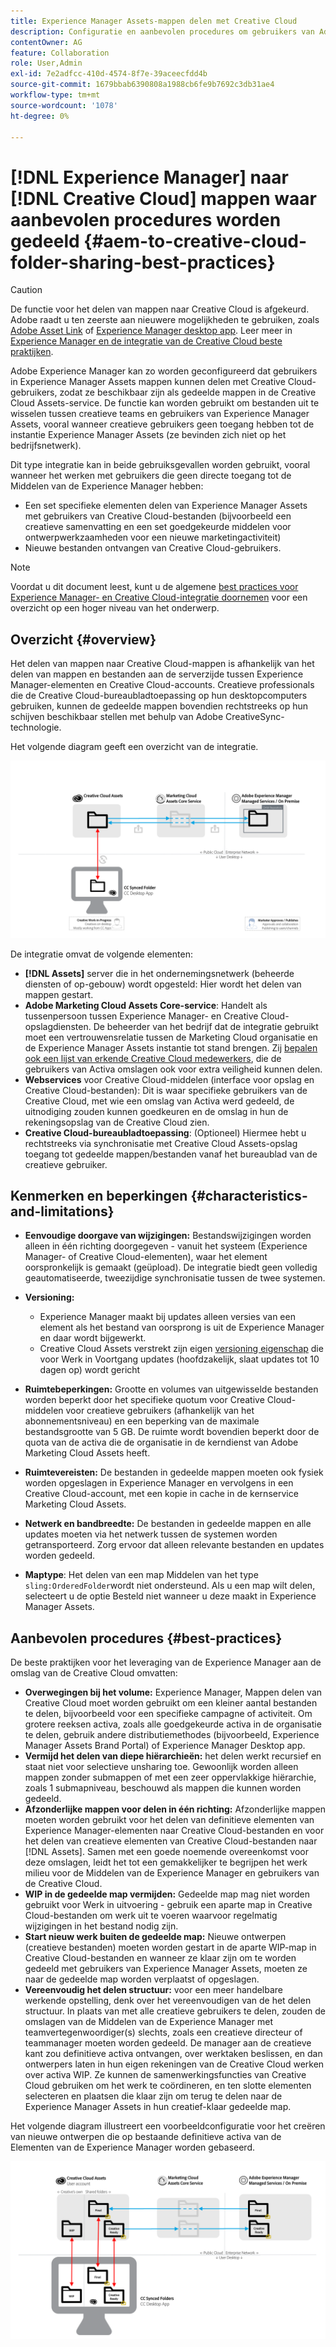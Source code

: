 ```yaml
---
title: Experience Manager Assets-mappen delen met Creative Cloud
description: Configuratie en aanbevolen procedures om gebruikers van Adobe Experience Manager Assets in staat te stellen mappen met middelen uit te wisselen met gebruikers van Adobe Creative Cloud.
contentOwner: AG
feature: Collaboration
role: User,Admin
exl-id: 7e2adfcc-410d-4574-8f7e-39aceecfdd4b
source-git-commit: 1679bbab6390808a1988cb6fe9b7692c3db31ae4
workflow-type: tm+mt
source-wordcount: '1078'
ht-degree: 0%

---
```


# [!DNL Experience Manager] naar  [!DNL Creative Cloud] mappen waar aanbevolen procedures worden gedeeld {#aem-to-creative-cloud-folder-sharing-best-practices}

>[!CAUTION]
>
>De functie voor het delen van mappen naar Creative Cloud is afgekeurd. Adobe raadt u ten zeerste aan nieuwere mogelijkheden te gebruiken, zoals [Adobe Asset Link](https://helpx.adobe.com/enterprise/admin-guide.html/enterprise/using/adobe-asset-link.ug.html) of [Experience Manager desktop app](https://experienceleague.adobe.com/docs/experience-manager-desktop-app/using/using.html). Leer meer in [Experience Manager en de integratie van de Creative Cloud beste praktijken](/help/assets/aem-cc-integration-best-practices.md).

Adobe Experience Manager kan zo worden geconfigureerd dat gebruikers in Experience Manager Assets mappen kunnen delen met Creative Cloud-gebruikers, zodat ze beschikbaar zijn als gedeelde mappen in de Creative Cloud Assets-service. De functie kan worden gebruikt om bestanden uit te wisselen tussen creatieve teams en gebruikers van Experience Manager Assets, vooral wanneer creatieve gebruikers geen toegang hebben tot de instantie Experience Manager Assets (ze bevinden zich niet op het bedrijfsnetwerk).

Dit type integratie kan in beide gebruiksgevallen worden gebruikt, vooral wanneer het werken met gebruikers die geen directe toegang tot de Middelen van de Experience Manager hebben:

* Een set specifieke elementen delen van Experience Manager Assets met gebruikers van Creative Cloud-bestanden (bijvoorbeeld een creatieve samenvatting en een set goedgekeurde middelen voor ontwerpwerkzaamheden voor een nieuwe marketingactiviteit)
* Nieuwe bestanden ontvangen van Creative Cloud-gebruikers.

>[!NOTE]
>
>Voordat u dit document leest, kunt u de algemene [best practices voor Experience Manager- en Creative Cloud-integratie doornemen](aem-cc-integration-best-practices.md) voor een overzicht op een hoger niveau van het onderwerp.

## Overzicht {#overview}

Het delen van mappen naar Creative Cloud-mappen is afhankelijk van het delen van mappen en bestanden aan de serverzijde tussen Experience Manager-elementen en Creative Cloud-accounts. Creatieve professionals die de Creative Cloud-bureaubladtoepassing op hun desktopcomputers gebruiken, kunnen de gedeelde mappen bovendien rechtstreeks op hun schijven beschikbaar stellen met behulp van Adobe CreativeSync-technologie.

Het volgende diagram geeft een overzicht van de integratie.

![chlimage_1-406](assets/chlimage_1-406.png)

De integratie omvat de volgende elementen:

* **[!DNL Assets]** server die in het ondernemingsnetwerk (beheerde diensten of op-gebouw) wordt opgesteld: Hier wordt het delen van mappen gestart.
* **Adobe Marketing Cloud Assets Core-service**: Handelt als tussenpersoon tussen Experience Manager- en Creative Cloud-opslagdiensten. De beheerder van het bedrijf dat de integratie gebruikt moet een vertrouwensrelatie tussen de Marketing Cloud organisatie en de Experience Manager Assets instantie tot stand brengen. Zij [bepalen ook een lijst van erkende Creative Cloud medewerkers](https://experienceleague.adobe.com/docs/core-services/interface/assets/t-admin-add-cc-user.html#assets), die de gebruikers van Activa omslagen ook voor extra veiligheid kunnen delen.
* **Webservices**  voor Creative Cloud-middelen (interface voor opslag en Creative Cloud-bestanden): Dit is waar specifieke gebruikers van de Creative Cloud, met wie een omslag van Activa werd gedeeld, de uitnodiging zouden kunnen goedkeuren en de omslag in hun de rekeningsopslag van de Creative Cloud zien.
* **Creative Cloud-bureaubladtoepassing**: (Optioneel) Hiermee hebt u rechtstreeks via synchronisatie met Creative Cloud Assets-opslag toegang tot gedeelde mappen/bestanden vanaf het bureaublad van de creatieve gebruiker.

## Kenmerken en beperkingen {#characteristics-and-limitations}

* **Eenvoudige doorgave van wijzigingen:** Bestandswijzigingen worden alleen in één richting doorgegeven - vanuit het systeem (Experience Manager- of Creative Cloud-elementen), waar het element oorspronkelijk is gemaakt (geüpload). De integratie biedt geen volledig geautomatiseerde, tweezijdige synchronisatie tussen de twee systemen.

* **Versioning:**

   * Experience Manager maakt bij updates alleen versies van een element als het bestand van oorsprong is uit de Experience Manager en daar wordt bijgewerkt.
   * Creative Cloud Assets verstrekt zijn eigen [versioning eigenschap](https://helpx.adobe.com/creative-cloud/help/versioning-faq.html) die voor Werk in Voortgang updates (hoofdzakelijk, slaat updates tot 10 dagen op) wordt gericht

* **Ruimtebeperkingen:** Grootte en volumes van uitgewisselde bestanden worden beperkt door het specifieke quotum voor  [ ](https://helpx.adobe.com/creative-cloud/kb/file-storage-quota.html) Creative Cloud-middelen voor creatieve gebruikers (afhankelijk van het abonnementsniveau) en een beperking van de maximale bestandsgrootte van 5 GB. De ruimte wordt bovendien beperkt door de quota van de activa die de organisatie in de kerndienst van Adobe Marketing Cloud Assets heeft.

* **Ruimtevereisten:** De bestanden in gedeelde mappen moeten ook fysiek worden opgeslagen in Experience Manager en vervolgens in een Creative Cloud-account, met een kopie in cache in de kernservice Marketing Cloud Assets.
* **Netwerk en bandbreedte:** De bestanden in gedeelde mappen en alle updates moeten via het netwerk tussen de systemen worden getransporteerd. Zorg ervoor dat alleen relevante bestanden en updates worden gedeeld.
* **Maptype**: Het delen van een map Middelen van het type  `sling:OrderedFolder`wordt niet ondersteund. Als u een map wilt delen, selecteert u de optie Besteld niet wanneer u deze maakt in Experience Manager Assets.

## Aanbevolen procedures {#best-practices}

De beste praktijken voor het leveraging van de Experience Manager aan de omslag van de Creative Cloud omvatten:

* **Overwegingen bij het volume:** Experience Manager, Mappen delen van Creative Cloud moet worden gebruikt om een kleiner aantal bestanden te delen, bijvoorbeeld voor een specifieke campagne of activiteit. Om grotere reeksen activa, zoals alle goedgekeurde activa in de organisatie te delen, gebruik andere distributiemethodes (bijvoorbeeld, Experience Manager Assets Brand Portal) of Experience Manager Desktop app.
* **Vermijd het delen van diepe hiërarchieën:** het delen werkt recursief en staat niet voor selectieve unsharing toe. Gewoonlijk worden alleen mappen zonder submappen of met een zeer oppervlakkige hiërarchie, zoals 1 submapniveau, beschouwd als mappen die kunnen worden gedeeld.
* **Afzonderlijke mappen voor delen in één richting:** Afzonderlijke mappen moeten worden gebruikt voor het delen van definitieve elementen van Experience Manager-elementen naar Creative Cloud-bestanden en voor het delen van creatieve elementen van Creative Cloud-bestanden naar  [!DNL Assets]. Samen met een goede noemende overeenkomst voor deze omslagen, leidt het tot een gemakkelijker te begrijpen het werk milieu voor de Middelen van de Experience Manager en gebruikers van de Creative Cloud.
* **WIP in de gedeelde map vermijden:** Gedeelde map mag niet worden gebruikt voor Werk in uitvoering - gebruik een aparte map in Creative Cloud-bestanden om werk uit te voeren waarvoor regelmatig wijzigingen in het bestand nodig zijn.
* **Start nieuw werk buiten de gedeelde map:** Nieuwe ontwerpen (creatieve bestanden) moeten worden gestart in de aparte WIP-map in Creative Cloud-bestanden en wanneer ze klaar zijn om te worden gedeeld met gebruikers van Experience Manager Assets, moeten ze naar de gedeelde map worden verplaatst of opgeslagen.
* **Vereenvoudig het delen structuur:** voor een meer handelbare werkende opstelling, denk over het vereenvoudigen van de het delen structuur. In plaats van met alle creatieve gebruikers te delen, zouden de omslagen van de Middelen van de Experience Manager met teamvertegenwoordiger(s) slechts, zoals een creatieve directeur of teammanager moeten worden gedeeld. De manager aan de creatieve kant zou definitieve activa ontvangen, over werktaken beslissen, en dan ontwerpers laten in hun eigen rekeningen van de Creative Cloud werken over activa WIP. Ze kunnen de samenwerkingsfuncties van Creative Cloud gebruiken om het werk te coördineren, en ten slotte elementen selecteren en plaatsen die klaar zijn om terug te delen naar de Experience Manager Assets in hun creatief-klaar gedeelde map.

Het volgende diagram illustreert een voorbeeldconfiguratie voor het creëren van nieuwe ontwerpen die op bestaande definitieve activa van de Elementen van de Experience Manager worden gebaseerd.

![chlimage_1-407](assets/chlimage_1-407.png)

